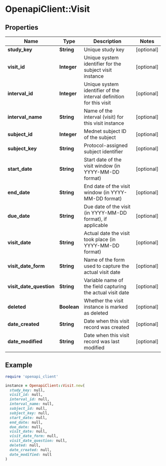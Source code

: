 # OpenapiClient::Visit

## Properties

| Name | Type | Description | Notes |
| ---- | ---- | ----------- | ----- |
| **study_key** | **String** | Unique study key | [optional] |
| **visit_id** | **Integer** | Unique system identifier for the subject visit instance | [optional] |
| **interval_id** | **Integer** | Unique system identifier of the interval definition for this visit | [optional] |
| **interval_name** | **String** | Name of the interval (visit) for this visit instance | [optional] |
| **subject_id** | **Integer** | Mednet subject ID of the subject | [optional] |
| **subject_key** | **String** | Protocol-assigned subject identifier | [optional] |
| **start_date** | **String** | Start date of the visit window (in YYYY-MM-DD format) | [optional] |
| **end_date** | **String** | End date of the visit window (in YYYY-MM-DD format) | [optional] |
| **due_date** | **String** | Due date of the visit (in YYYY-MM-DD format), if applicable | [optional] |
| **visit_date** | **String** | Actual date the visit took place (in YYYY-MM-DD format) | [optional] |
| **visit_date_form** | **String** | Name of the form used to capture the actual visit date | [optional] |
| **visit_date_question** | **String** | Variable name of the field capturing the actual visit date | [optional] |
| **deleted** | **Boolean** | Whether the visit instance is marked as deleted | [optional] |
| **date_created** | **String** | Date when this visit record was created | [optional] |
| **date_modified** | **String** | Date when this visit record was last modified | [optional] |

## Example

```ruby
require 'openapi_client'

instance = OpenapiClient::Visit.new(
  study_key: null,
  visit_id: null,
  interval_id: null,
  interval_name: null,
  subject_id: null,
  subject_key: null,
  start_date: null,
  end_date: null,
  due_date: null,
  visit_date: null,
  visit_date_form: null,
  visit_date_question: null,
  deleted: null,
  date_created: null,
  date_modified: null
)
```

